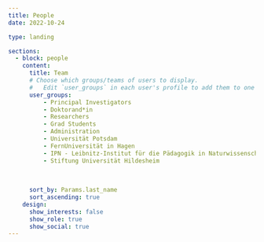 ```yaml
---
title: People
date: 2022-10-24

type: landing

sections:
  - block: people
    content:
      title: Team
      # Choose which groups/teams of users to display.
      #   Edit `user_groups` in each user's profile to add them to one or more of these groups.
      user_groups:
          - Principal Investigators
          - Doktorand*in
          - Researchers
          - Grad Students
          - Administration
          - Universität Potsdam
          - FernUniversität in Hagen
          - IPN - Leibnitz-Institut für die Pädagogik in Naturwissenschaften und Mathematik
          - Stiftung Universität Hildesheim
          
          
          
      sort_by: Params.last_name
      sort_ascending: true
    design:
      show_interests: false
      show_role: true
      show_social: true
---
```


